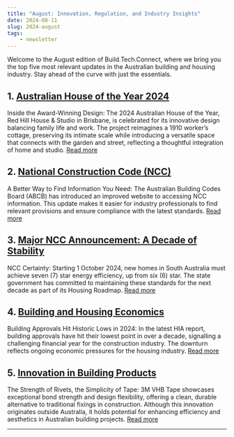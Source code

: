 ```yaml
---
title: "August: Innovation, Regulation, and Industry Insights"
date: 2024-08-11
slug: 2024-august
tags:
    - newsletter
---
```


Welcome to the August edition of Build.Tech.Connect, where we bring you the top five most relevant updates in the Australian building and housing industry. Stay ahead of the curve with just the essentials.

## 1. [Australian House of the Year 2024](https://housesawards.com.au/gallery/2024/australian-house-of-the-year/1V59FL1JZ59)
Inside the Award-Winning Design: The 2024 Australian House of the Year, Red Hill House & Studio in Brisbane, is celebrated for its innovative design balancing family life and work. The project reimagines a 1910 worker’s cottage, preserving its intimate scale while introducing a versatile space that connects with the garden and street, reflecting a thoughtful integration of home and studio.
[Read more](https://housesawards.com.au/gallery/2024/australian-house-of-the-year/1V59FL1JZ59)

## 2. [National Construction Code (NCC)](https://www.abcb.gov.au/news/2024/better-way-find-information-you-need)
A Better Way to Find Information You Need: The Australian Building Codes Board (ABCB) has introduced an improved website to accessing NCC information. This update makes it easier for industry professionals to find relevant provisions and ensure compliance with the latest standards.
[Read more](https://www.abcb.gov.au/news/2024/better-way-find-information-you-need)

## 3. [Major NCC Announcement: A Decade of Stability](https://plan.sa.gov.au/news/article/2024/national-construction-code-certainty)
NCC Certainty: Starting 1 October 2024, new homes in South Australia must achieve seven (7) star energy efficiency, up from six (6) star. The state government has committed to maintaining these standards for the next decade as part of its Housing Roadmap.
[Read more](https://plan.sa.gov.au/news/article/2024/national-construction-code-certainty)

## 4. [Building and Housing Economics](https://hia.com.au/our-industry/newsroom/economic-research-and-forecasting/2024/08/building-approvals-weakest-financial-year-in-over-a-decade)
Building Approvals Hit Historic Lows in 2024: In the latest HIA report, building approvals have hit their lowest point in over a decade, signalling a challenging financial year for the construction industry. The downturn reflects ongoing economic pressures for the housing industry.
[Read more](https://hia.com.au/our-industry/newsroom/economic-research-and-forecasting/2024/08/building-approvals-weakest-financial-year-in-over-a-decade)

## 5. [Innovation in Building Products](https://www.insideconstruction.com.au/news/latest-news/the-strength-of-rivets-the-simplicity-of-tape/)
The Strength of Rivets, the Simplicity of Tape: 3M VHB Tape showcases exceptional bond strength and design flexibility, offering a clean, durable alternative to traditional fixings in construction. Although this innovation originates outside Australia, it holds potential for enhancing efficiency and aesthetics in Australian building projects.
[Read more](https://www.insideconstruction.com.au/news/latest-news/the-strength-of-rivets-the-simplicity-of-tape/)

---

